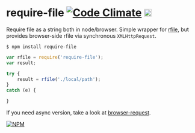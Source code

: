 # require-file [![Code Climate](https://codeclimate.com/github/dfcreative/require-file/badges/gpa.svg)](https://codeclimate.com/github/dfcreative/require-file) <a href="UNLICENSE"><img src="http://upload.wikimedia.org/wikipedia/commons/6/62/PD-icon.svg" width="20"/></a>


Require file as a string both in node/browser. Simple wrapper for [rfile](https://www.npmjs.com/package/rfile), but provides browser-side rfile via synchronous `XMLHttpRequest`.


`$ npm install require-file`

```js
var rfile = require('require-file');
var result;

try {
	result = rfile('./local/path');
}
catch (e) {

}
```

If you need async version, take a look at [browser-request](https://github.com/iriscouch/browser-request).


[![NPM](https://nodei.co/npm/require-file.png?downloads=true&downloadRank=true&stars=true)](https://nodei.co/npm/require-file/)
